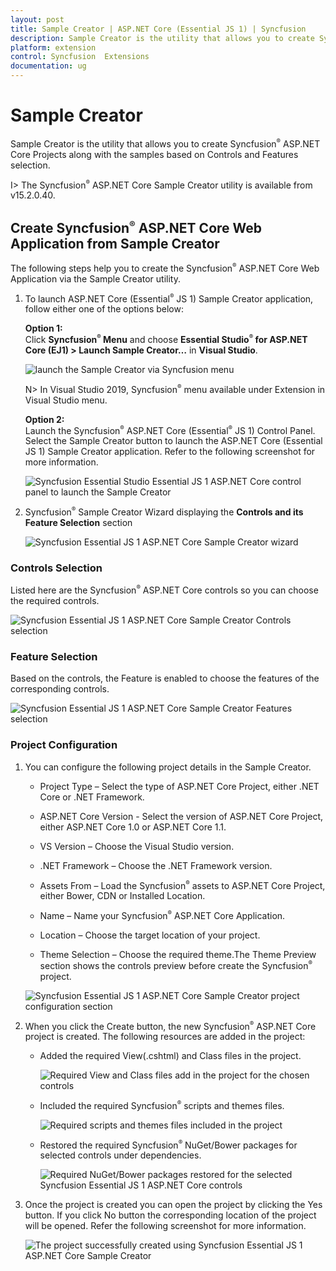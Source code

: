 ```yaml
---
layout: post
title: Sample Creator | ASP.NET Core (Essential JS 1) | Syncfusion
description: Sample Creator is the utility that allows you to create Syncfusion ASP.NET Core Projects along with the samples based on Controls and Features selection
platform: extension
control: Syncfusion  Extensions
documentation: ug
---
```


# Sample Creator

Sample Creator is the utility that allows you to create Syncfusion<sup style="font-size:70%">&reg;</sup>  ASP.NET Core Projects along with the samples based on Controls and Features selection.

I> The Syncfusion<sup style="font-size:70%">&reg;</sup>  ASP.NET Core Sample Creator utility is available from v15.2.0.40.

## Create Syncfusion<sup style="font-size:70%">&reg;</sup>  ASP.NET Core Web Application from Sample Creator

The following steps help you to create the Syncfusion<sup style="font-size:70%">&reg;</sup>  ASP.NET Core Web Application via the Sample Creator utility.

1. To launch ASP.NET Core (Essential<sup style="font-size:70%">&reg;</sup> JS 1) Sample Creator application, follow either one of the options below: 

   **Option 1:**   
   Click **Syncfusion<sup style="font-size:70%">&reg;</sup> Menu** and choose **Essential Studio<sup style="font-size:70%">&reg;</sup> for ASP.NET Core (EJ1) > Launch Sample Creator…** in **Visual Studio**.
   
   ![launch the Sample Creator via Syncfusion menu](Sample-Creator_images/Syncfusion_Menu_SampleCreator.png)

   N> In Visual Studio 2019, Syncfusion<sup style="font-size:70%">&reg;</sup>  menu available under Extension in Visual Studio menu.

   **Option 2:**  
   Launch the Syncfusion<sup style="font-size:70%">&reg;</sup>  ASP.NET Core (Essential<sup style="font-size:70%">&reg;</sup> JS 1) Control Panel. Select the Sample Creator button to launch the ASP.NET Core (Essential JS 1) Sample Creator application. Refer to the following screenshot for more information.

   ![Syncfusion Essential Studio Essential JS 1 ASP.NET Core control panel to launch the Sample Creator](Sample-Creator_images/SampleCreator-img1.png)

2. Syncfusion<sup style="font-size:70%">&reg;</sup>  Sample Creator Wizard displaying the **Controls and its Feature Selection** section

   ![Syncfusion Essential JS 1 ASP.NET Core Sample Creator wizard](Sample-Creator_images/SampleCreator-img2.jpeg)


### Controls Selection

Listed here are the Syncfusion<sup style="font-size:70%">&reg;</sup>  ASP.NET Core controls so you can choose the required controls.

   ![Syncfusion Essential JS 1 ASP.NET Core Sample Creator Controls selection](Sample-Creator_images/SampleCreator-img3.jpeg)

### Feature Selection

Based on the controls, the Feature is enabled to choose the features of the corresponding controls.

   ![Syncfusion Essential JS 1 ASP.NET Core Sample Creator Features selection](Sample-Creator_images/SampleCreator-img4.jpeg)


### Project Configuration

1. You can configure the following project details in the Sample Creator.

   * Project Type – Select the type of ASP.NET Core Project, either .NET Core or .NET Framework.
   
   * ASP.NET Core Version - Select the version of ASP.NET Core Project, either ASP.NET Core 1.0 or ASP.NET Core 1.1.

   * VS Version – Choose the Visual Studio version.

   * .NET Framework – Choose the .NET Framework version.
   
   * Assets From – Load the Syncfusion<sup style="font-size:70%">&reg;</sup>  assets to ASP.NET Core Project, either Bower, CDN or Installed Location.

   * Name – Name your Syncfusion<sup style="font-size:70%">&reg;</sup>  ASP.NET Core Application.

   * Location – Choose the target location of your project.

   * Theme Selection – Choose the required theme.The Theme Preview section shows the controls preview before create the Syncfusion<sup style="font-size:70%">&reg;</sup>  project.

   ![Syncfusion Essential JS 1 ASP.NET Core Sample Creator project configuration section](Sample-Creator_images/SampleCreator-img6.jpeg)


2. When you click the Create button, the new Syncfusion<sup style="font-size:70%">&reg;</sup>  ASP.NET Core project is created. The following resources are added in the project:

   * Added the required View(.cshtml) and Class files in the project.

     ![Required View and Class files add in the project for the chosen controls](Sample-Creator_images/SampleCreator-img7.jpeg)

   * Included the required Syncfusion<sup style="font-size:70%">&reg;</sup>  scripts and themes files.

     ![Required scripts and themes files included in the project](Sample-Creator_images/SampleCreator-img8.jpeg)

   * Restored the required Syncfusion<sup style="font-size:70%">&reg;</sup>  NuGet/Bower packages for selected controls under dependencies.

     ![Required NuGet/Bower packages restored for the selected Syncfusion  Essential JS 1 ASP.NET Core controls](Sample-Creator_images/SampleCreator-img9.jpeg)

3. Once the project is created you can open the project by clicking the Yes button. If you click No button the corresponding location of the project will be opened. Refer the following screenshot for more information.

   ![The project successfully created using Syncfusion Essential JS 1 ASP.NET Core Sample Creator](Sample-Creator_images/SampleCreator-img11.jpeg)
